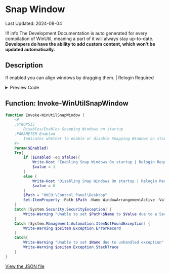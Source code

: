 # Snap Window

Last Updated: 2024-08-04


!!! info
     The Development Documentation is auto generated for every compilation of WinUtil, meaning a part of it will always stay up-to-date. **Developers do have the ability to add custom content, which won't be updated automatically.**


## Description

If enabled you can align windows by dragging them. | Relogin Required

<!-- BEGIN CUSTOM CONTENT -->

<!-- END CUSTOM CONTENT -->

<details>
<summary>Preview Code</summary>

```json
{
  "Content": "Snap Window",
  "Description": "If enabled you can align windows by dragging them. | Relogin Required",
  "category": "Customize Preferences",
  "link": "https://christitustech.github.io/winutil/dev/tweaks/Customize-Preferences/SnapWindow",
  "panel": "2",
  "Order": "a104_",
  "Type": "Toggle"
}
```
</details>

## Function: Invoke-WinUtilSnapWindow
```powershell
function Invoke-WinUtilSnapWindow {
    <#
    .SYNOPSIS
        Disables/Enables Snapping Windows on startup
    .PARAMETER Enabled
        Indicates whether to enable or disable Snapping Windows on startup
    #>
    Param($Enabled)
    Try{
        if ($Enabled -eq $false){
            Write-Host "Enabling Snap Windows On startup | Relogin Required"
            $value = 1
        }
        else {
            Write-Host "Disabling Snap Windows On startup | Relogin Required"
            $value = 0
        }
        $Path = "HKCU:\Control Panel\Desktop"
        Set-ItemProperty -Path $Path -Name WindowArrangementActive -Value $value
    }
    Catch [System.Security.SecurityException] {
        Write-Warning "Unable to set $Path\$Name to $Value due to a Security Exception"
    }
    Catch [System.Management.Automation.ItemNotFoundException] {
        Write-Warning $psitem.Exception.ErrorRecord
    }
    Catch{
        Write-Warning "Unable to set $Name due to unhandled exception"
        Write-Warning $psitem.Exception.StackTrace
    }
}
```


<!-- BEGIN SECOND CUSTOM CONTENT -->

<!-- END SECOND CUSTOM CONTENT -->

[View the JSON file](https://github.com/ChrisTitusTech/winutil/tree/main/config/tweaks.json)

